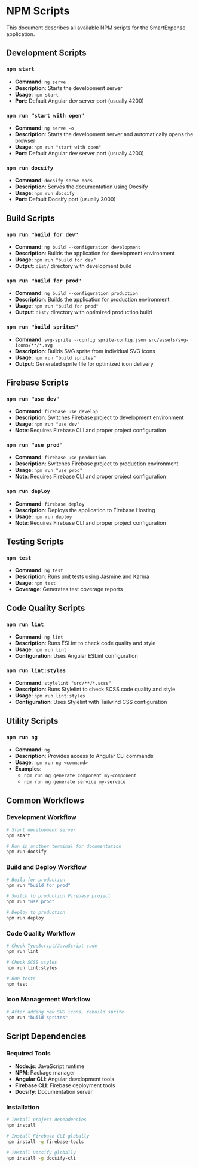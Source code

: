# NPM Scripts

This document describes all available NPM scripts for the SmartExpense application.

## Development Scripts

### `npm start`
- **Command**: `ng serve`
- **Description**: Starts the development server
- **Usage**: `npm start`
- **Port**: Default Angular dev server port (usually 4200)

### `npm run "start with open"`
- **Command**: `ng serve -o`
- **Description**: Starts the development server and automatically opens the browser
- **Usage**: `npm run "start with open"`
- **Port**: Default Angular dev server port (usually 4200)

### `npm run docsify`
- **Command**: `docsify serve docs`
- **Description**: Serves the documentation using Docsify
- **Usage**: `npm run docsify`
- **Port**: Default Docsify port (usually 3000)

## Build Scripts

### `npm run "build for dev"`
- **Command**: `ng build --configuration development`
- **Description**: Builds the application for development environment
- **Usage**: `npm run "build for dev"`
- **Output**: `dist/` directory with development build

### `npm run "build for prod"`
- **Command**: `ng build --configuration production`
- **Description**: Builds the application for production environment
- **Usage**: `npm run "build for prod"`
- **Output**: `dist/` directory with optimized production build

### `npm run "build sprites"`
- **Command**: `svg-sprite --config sprite-config.json src/assets/svg-icons/**/*.svg`
- **Description**: Builds SVG sprite from individual SVG icons
- **Usage**: `npm run "build sprites"`
- **Output**: Generated sprite file for optimized icon delivery

## Firebase Scripts

### `npm run "use dev"`
- **Command**: `firebase use develop`
- **Description**: Switches Firebase project to development environment
- **Usage**: `npm run "use dev"`
- **Note**: Requires Firebase CLI and proper project configuration

### `npm run "use prod"`
- **Command**: `firebase use production`
- **Description**: Switches Firebase project to production environment
- **Usage**: `npm run "use prod"`
- **Note**: Requires Firebase CLI and proper project configuration

### `npm run deploy`
- **Command**: `firebase deploy`
- **Description**: Deploys the application to Firebase Hosting
- **Usage**: `npm run deploy`
- **Note**: Requires Firebase CLI and proper project configuration

## Testing Scripts

### `npm test`
- **Command**: `ng test`
- **Description**: Runs unit tests using Jasmine and Karma
- **Usage**: `npm test`
- **Coverage**: Generates test coverage reports

## Code Quality Scripts

### `npm run lint`
- **Command**: `ng lint`
- **Description**: Runs ESLint to check code quality and style
- **Usage**: `npm run lint`
- **Configuration**: Uses Angular ESLint configuration

### `npm run lint:styles`
- **Command**: `stylelint "src/**/*.scss"`
- **Description**: Runs Stylelint to check SCSS code quality and style
- **Usage**: `npm run lint:styles`
- **Configuration**: Uses Stylelint with Tailwind CSS configuration

## Utility Scripts

### `npm run ng`
- **Command**: `ng`
- **Description**: Provides access to Angular CLI commands
- **Usage**: `npm run ng <command>`
- **Examples**: 
  - `npm run ng generate component my-component`
  - `npm run ng generate service my-service`

## Common Workflows

### Development Workflow
```bash
# Start development server
npm start

# Run in another terminal for documentation
npm run docsify
```

### Build and Deploy Workflow
```bash
# Build for production
npm run "build for prod"

# Switch to production Firebase project
npm run "use prod"

# Deploy to production
npm run deploy
```

### Code Quality Workflow
```bash
# Check TypeScript/JavaScript code
npm run lint

# Check SCSS styles
npm run lint:styles

# Run tests
npm test
```

### Icon Management Workflow
```bash
# After adding new SVG icons, rebuild sprite
npm run "build sprites"
```

## Script Dependencies

### Required Tools
- **Node.js**: JavaScript runtime
- **NPM**: Package manager
- **Angular CLI**: Angular development tools
- **Firebase CLI**: Firebase deployment tools
- **Docsify**: Documentation server

### Installation
```bash
# Install project dependencies
npm install

# Install Firebase CLI globally
npm install -g firebase-tools

# Install Docsify globally
npm install -g docsify-cli
```
